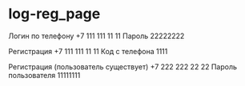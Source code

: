 # log-reg_page

Логин по телефону +7 111 111 11 11 Пароль 22222222

Регистрация +7 111 111 11 11 Код с телефона 1111

Регистрация (пользователь существует) +7 222 222 22 22 Пароль пользователя 11111111
